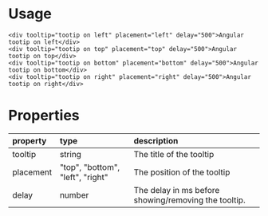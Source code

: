 # Usage

```
<div tooltip="tootip on left" placement="left" delay="500">Angular tootip on left</div>
<div tooltip="tootip on top" placement="top" delay="500">Angular tootip on top</div>
<div tooltip="tootip on bottom" placement="bottom" delay="500">Angular tootip on bottom</div>
<div tooltip="tootip on right" placement="right" delay="500">Angular tootip on right</div>
```  
# Properties

| property | type   | description 
|:---------|:-------|:-----------
| tooltip	 | string | The title of the tooltip
| placement| "top", "bottom", "left", "right" | The position of the tooltip
| delay    | number | The delay in ms before showing/removing the tooltip.
